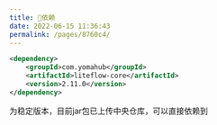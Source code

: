 ```yaml
---
title: 🧬依赖
date: 2022-06-15 11:36:43
permalink: /pages/8760c4/
---
```


```xml
<dependency>
	<groupId>com.yomahub</groupId>
    <artifactId>liteflow-core</artifactId>
	<version>2.11.0</version>
</dependency>
```
为稳定版本，目前jar包已上传中央仓库，可以直接依赖到